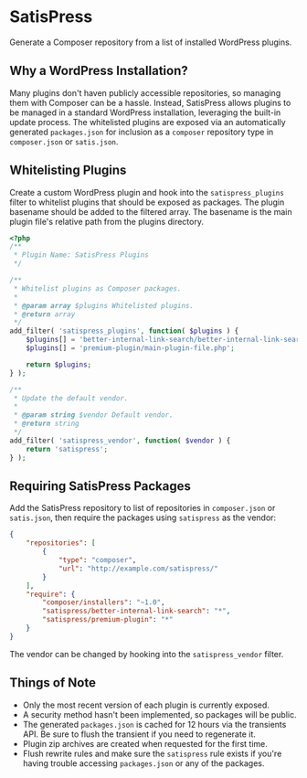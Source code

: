 # SatisPress

Generate a Composer repository from a list of installed WordPress plugins.

## Why a WordPress Installation?

Many plugins don't haven publicly accessible repositories, so managing them with Composer can be a hassle. Instead, SatisPress allows plugins to be managed in a standard WordPress installation, leveraging the built-in update process. The whitelisted plugins are exposed via an automatically generated `packages.json` for inclusion as a `composer` repository type in `composer.json` or `satis.json`.

## Whitelisting Plugins

Create a custom WordPress plugin and hook into the `satispress_plugins` filter to whitelist plugins that should be exposed as packages. The plugin basename should be added to the filtered array. The basename is the main plugin file's relative path from the plugins directory.

```php
<?php
/**
 * Plugin Name: SatisPress Plugins
 */

/**
 * Whitelist plugins as Composer packages.
 *
 * @param array $plugins Whitelisted plugins.
 * @return array
 */
add_filter( 'satispress_plugins', function( $plugins ) {
	$plugins[] = 'better-internal-link-search/better-internal-link-search.php';
	$plugins[] = 'premium-plugin/main-plugin-file.php';

	return $plugins;
} );

/**
 * Update the default vendor.
 *
 * @param string $vendor Default vendor.
 * @return string
 */
add_filter( 'satispress_vendor', function( $vendor ) {
	return 'satispress';
} );
```

## Requiring SatisPress Packages

Add the SatisPress repository to list of repositories in `composer.json` or `satis.json`, then require the packages using `satispress` as the vendor:

```json
{
	"repositories": [
		{
			"type": "composer",
			"url": "http://example.com/satispress/"
		}
    ],
	"require": {
		"composer/installers": "~1.0",
        "satispress/better-internal-link-search": "*",
		"satispress/premium-plugin": "*"
    }
}
```

The vendor can be changed by hooking into the `satispress_vendor` filter.

## Things of Note

* Only the most recent version of each plugin is currently exposed.
* A security method hasn't been implemented, so packages will be public.
* The generated `packages.json` is cached for 12 hours via the transients API. Be sure to flush the transient if you need to regenerate it.
* Plugin zip archives are created when requested for the first time.
* Flush rewrite rules and make sure the `satispress` rule exists if you're having trouble accessing `packages.json` or any of the packages.